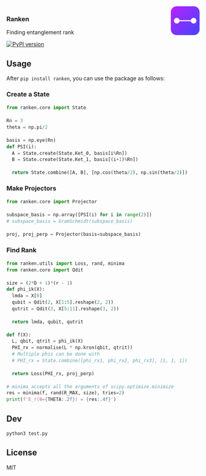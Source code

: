 <img src="https://raw.githubusercontent.com/plutoniumm/ranken/master/assets/icon.svg" width="75" height="75" align="right">

### Ranken
Finding entanglement rank

[![PyPI version](https://badge.fury.io/py/ranken.svg)](https://pypi.org/project/ranken/)

## Usage
After `pip install ranken`, you can use the package as follows:

### Create a State
```py
from ranken.core import State

Rn = 3
theta = np.pi/2

basis = np.eye(Rn)
def PSI(i):
  A = State.create(State.Ket_0, basis[i%Rn])
  B = State.create(State.Ket_1, basis[(i+1)%Rn])

  return State.combine([A, B], [np.cos(theta/2), np.sin(theta/2)])
```

### Make Projectors
```py
from ranken.core import Projector

subspace_basis = np.array([PSI(i) for i in range(2)])
# subspace_basis = GramSchmidt(subspace_basis)

proj, proj_perp = Projector(basis=subspace_basis)
```

### Find Rank
```py
from ranken.utils import Loss, rand, minima
from ranken.core import Qdit

size = (2*D + 1)*(r - 1)
def phi_ik(X):
  lmda = X[0]
  qubit = Qdit(2, X[1:5].reshape(2, 2))
  qutrit = Qdit(3, X[5:11].reshape(3, 2))

  return lmda, qubit, qutrit

def f(X):
  L, qbit, qtrit = phi_ik(X)
  PHI_rx = normalise(L * np.kron(qbit, qtrit))
  # Multiple phis can be done with
  # PHI_rx = State.combine([phi_rx1, phi_rx2, phi_rx3], [1, 1, 1])

  return Loss(PHI_rx, proj_perp)

# minima accepts all the arguments of scipy.optimize.minimize
res = minima(f, rand(R_MAX, size), tries=2)
print(f'E_r(θ={THETA:.2f}) = {res:.4f}')
```

## Dev
```sh
python3 test.py
```

## License
MIT
